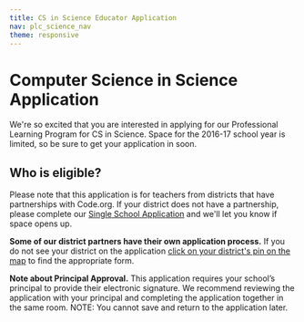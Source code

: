 ```yaml
---
title: CS in Science Educator Application
nav: plc_science_nav
theme: responsive
---
```


# Computer Science in Science Application 

We're so excited that you are interested in applying for our Professional Learning Program for CS in Science. Space for the 2016-17 school year is limited, so be sure to get your application in soon.
## Who is eligible?
Please note that this application is for teachers from districts that have partnerships with Code.org. If your district does not have a partnership, please complete our [Single School Application](https://form.jotform.com/61175565477162) and we'll let you know if space opens up.


**Some of our district partners have their own application process.**  If you do not see your district on the application [click on your district's pin on the map](/educate/professional-learning/cs-in-science-apply) to find the appropriate form.


**Note about Principal Approval.** This application requires your school’s principal to provide their electronic signature. We recommend reviewing the application with your principal and completing the application together in the same room. NOTE: You cannot save and return to the application later.


<script style="max-width: 100%" type="text/javascript" src="http://form.jotform.us/jsform/60337527458158"></script>
